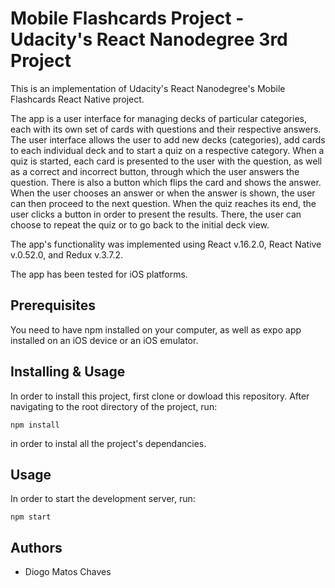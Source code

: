 # Mobile Flashcards Project - Udacity's React Nanodegree 3rd Project

This is an implementation of Udacity's React Nanodegree's Mobile Flashcards React Native project.

The app is a user interface for managing decks of particular categories, each with its own set of cards with questions
and their respective answers. The user interface allows the user to add new decks (categories), add cards to each individual
deck and to start a quiz on a respective category. When a quiz is started, each card is presented to the user with the
question, as well as a correct and incorrect button, through which the user answers the question. There is also a button
which flips the card and shows the answer. When the user chooses an answer or when the answer is shown, the user can then
proceed to the next question. When the quiz reaches its end, the user clicks a button in order to present the results.
There, the user can choose to repeat the quiz or to go back to the initial deck view.

The app's functionality was implemented using React v.16.2.0, React Native v.0.52.0, and Redux v.3.7.2.

The app has been tested for iOS platforms.

## Prerequisites

You need to have npm installed on your computer, as well as expo app installed on an iOS device or an iOS emulator.

## Installing & Usage

In order to install this project, first clone or dowload this repository. After navigating to the root directory of the
project, run:

`npm install`

in order to instal all the project's dependancies.

## Usage

In order to start the development server, run:

`npm start`

## Authors

* Diogo Matos Chaves